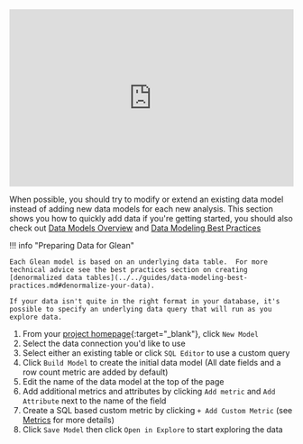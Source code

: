 <div style="position: relative; padding-bottom: 62.5%; height: 0;"><iframe src="https://www.loom.com/embed/16445a878e2d4e12af36241ce581345d?hide_owner=true&hide_share=true&hide_title=true&hideEmbedTopBar=true" frameborder="0" webkitallowfullscreen mozallowfullscreen allowfullscreen style="position: absolute; top: 0; left: 0; width: 100%; height: 100%;"></iframe></div>

When possible, you should try to modify or extend an existing data model instead of adding new data models for each new analysis. This section shows you how to quickly add data if you're getting started, you should also check out [Data Models Overview](Data-Models-Overview.md) and [Data Modeling Best Practices](../../guides/data-modeling-best-practices.md)

!!! info "Preparing Data for Glean"

    Each Glean model is based on an underlying data table.  For more technical advice see the best practices section on creating [denormalized data tables](../../guides/data-modeling-best-practices.md#denormalize-your-data).

    If your data isn't quite in the right format in your database, it's possible to specify an underlying data query that will run as you explore data.

1. From your [project homepage](https://glean.io/app/){:target="\_blank"}, click `New Model`
2. Select the data connection you'd like to use
3. Select either an existing table or click `SQL Editor` to use a custom query
4. Click `Build Model` to create the initial data model (All date fields and a row count metric are added by default)
5. Edit the name of the data model at the top of the page
6. Add additional metrics and attributes by clicking `Add metric` and `Add Attribute` next to the name of the field
7. Create a SQL based custom metric by clicking `+ Add Custom Metric` (see [Metrics](Metrics.md) for more details)
8. Click `Save Model` then click `Open in Explore` to start exploring the data
